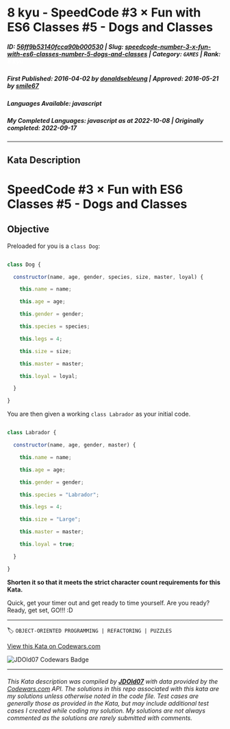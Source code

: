 # 8 kyu - SpeedCode #3 × Fun with ES6 Classes #5 - Dogs and Classes

##### **ID**: [56ff9b53140fcca90b000530](https://www.codewars.com/kata/56ff9b53140fcca90b000530) | **Slug**: [speedcode-number-3-x-fun-with-es6-classes-number-5-dogs-and-classes](https://www.codewars.com/kata/56ff9b53140fcca90b000530) | **Category**: `GAMES` | **Rank**: <span style="color:white">8 kyu</span>

##### **First Published**: 2016-04-02 ***by*** [donaldsebleung](https://www.codewars.com/users/donaldsebleung) | **Approved**: 2016-05-21 ***by*** [smile67](https://www.codewars.com/users/smile67)

##### **Languages Available**: javascript

##### **My Completed Languages**: javascript ***as at*** 2022-10-08 | **Originally completed**: 2022-09-17

---

## Kata Description


# SpeedCode #3 × Fun with ES6 Classes #5 - Dogs and Classes



## Objective



Preloaded for you is a ```class Dog```:



```javascript

class Dog {

  constructor(name, age, gender, species, size, master, loyal) {

    this.name = name;

    this.age = age;

    this.gender = gender;

    this.species = species;

    this.legs = 4;

    this.size = size;

    this.master = master;

    this.loyal = loyal;

  }

}

```



You are then given a working ```class Labrador``` as your initial code.



```javascript

class Labrador {

  constructor(name, age, gender, master) {

    this.name = name;

    this.age = age;

    this.gender = gender;

    this.species = "Labrador";

    this.legs = 4;

    this.size = "Large";

    this.master = master;

    this.loyal = true;

  }

}

```



**Shorten it so that it meets the strict character count requirements for this Kata.**



Quick, get your timer out and get ready to time yourself.  Are you ready?  Ready, get set, GO!!! :D

---


🏷 `OBJECT-ORIENTED PROGRAMMING | REFACTORING | PUZZLES`


[View this Kata on Codewars.com](https://www.codewars.com/kata/56ff9b53140fcca90b000530)

![](https://www.codewars.com/users/jdold07/badges/large "JDOld07 Codewars Badge")

---

###### *This Kata description was compiled by [**JDOld07**](https://tpstech.dev) with data provided by the [Codewars.com](https://www.codewars.com) API.  The solutions in this repo associated with this kata are my solutions unless otherwise noted in the code file.  Test cases are generally those as provided in the Kata, but may include additional test cases I created while coding my solution.  My solutions are not always commented as the solutions are rarely submitted with comments.*
